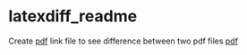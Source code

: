 # latexdiff_readme
Create [pdf](https://github.com/ikrom96git/latexdiff_readme/raw/build/main.pdf) link file to see difference between two pdf files [pdf](https://github.com/ikrom96git/latexdiff_readme/blob/build/main.pdf)
